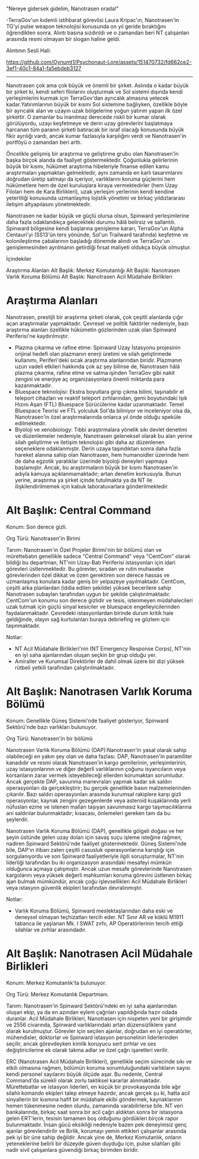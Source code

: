 "Nereye gidersek gidelim, Nanotrasen orada!" 

-TerraGov'un kıdemli istihbarat görevlisi Laura Kripac'ın, Nanotrasen'in TG'yi pulse weapon teknolojisi konusunda on yıl geride bıraktığını öğrendikten sonra. Alıntı basına sızdırıldı ve o zamandan beri NT çalışanları arasında resmi olmayan bir slogan haline geldi.

Alıntının Sesli Hali:



https://github.com/Oynumt1/Psychonaut-Lore/assets/151470732/fd662ce2-3ef1-40c1-84a1-fa5ebdeb3127



***

Nanotrasen çok ama çok büyük ve önemli bir şirket. Aslında o kadar büyük bir şirket ki, kendi seferi filolarını oluşturmak ve Sol sistemi dışında kendi yerleşimlerini kurmak için TerraGov'dan ayrıcalık almasına yetecek kadar.Yatırımlarının büyük bir kısmı Sol sistemine bağlıyken, özellikle böyle bir ayrıcalık alan ve uzayın uzak bölgelerine yoğun yatırım yapan ilk özel şirkettir. O zamanlar bu inanılmaz derecede riskli bir kumar olarak görülüyordu, uzayı keşfetmeye ve derin uzay görevlerini başlatmaya harcanan tüm paranın şirketi batıracak bir israf olacağı konusunda büyük fikir ayrılığı vardı, ancak kumar fazlasıyla karşılığını verdi ve Nanotrasen'in portföyü o zamandan beri arttı.

Öncelikle gelişmiş bir araştırma ve geliştirme grubu olan Nanotrasen'in başka birçok alanda da faaliyet göstermektedir. Çoğunlukla gelirlerinin büyük bir kısmı, hükümet araştırma hibeleriyle finanse edilen kamu araştırmaları yapmaktan gelmektedir, aynı zamanda en karlı tasarımlarını doğrudan üretip satmayı da içeriyor, varlıklarını koruma güçlerini hem hükümetlere hem de özel kuruluşlara kiraya vermektedirler (hem Uzay Filoları hem de Kara Birlikleri), uzak yerleşim yerlerinin kendi kendine yeterliliği konusunda uzmanlaşmış lojistik yönetimi ve birkaç yıldızlararası iletişim altyapılasını yönetmektedir.

Nanotrasen ne kadar büyük ve güçlü olursa olsun, Spinward yerleşimlerine daha fazla odaklandıkça gelecekteki durumu hâlâ belirsiz ve sallantılı. Spinward bölgesine kendi başlarına genişleme kararı, TerraGov'un Alpha Centauri'yi (SS13'ün ters yönünde, Sol'un Trailward tarafında) keşfetme ve kolonileştirme çabalarının başladığı dönemde alındı ve TerraGov'un genişlemesinden ayrılmanın getirdiği fırsat maliyeti oldukça büyük olmuştur.


İçindekiler

Araştırma Alanları
Alt Başlık: Merkez Komutanlığı
Alt Başlık: Nanotrasen Varlık Koruma Bölümü
Alt Başlık: Nanotrasen Acil Müdahale Birlikleri

# Araştırma Alanları

Nanotrasen, prestijli bir araştırma şirketi olarak, çok çeşitli alanlarda çığır açan araştırmalar yapmaktadır. Çevresel ve politik faktörler nedeniyle, bazı araştırma alanları özellikle hükümetin gözlerinden uzak olan Spinward Periferisi'ne kaydırılmıştır.

* Plazma çıkarma ve rafine etme: Spinward Uzay İstasyonu projesinin orijinal hedefi olan plazmanın enerji üretimi ve silah geliştirmede kullanımı, Periferi'deki sıcak araştırma alanlarından biridir. Plazmanın uzun vadeli etkileri hakkında çok az şey bilinse de, Nanotrasen hâlâ plazma çıkarma, rafine etme ve satma işinden TerraGov gibi nakit zengini ve enerjiye aç organizasyonlara önemli miktarda para kazanmaktadır.
* Bluespace teknolojisi: Ekstra boyutlara girip çıkma bilimi, taşınabilir el teleport cihazları ve reaktif teleport zırhlarından, gemi boyutundaki Işık Hızını Aşan (FTL) Bluespace Sürücülerine kadar uzanmaktadır. Temel Bluespace Teorisi ve FTL yolculuk Sol'da biliniyor ve inceleniyor olsa da, Nanotrasen'in özel araştırmalarında onlarca yıl önde olduğu speküle edilmektedir.
* Biyoloji ve xenobiology: Tıbbi araştırmalara yönelik sıkı devlet denetimi ve düzenlemeler nedeniyle, Nanotrasen geleneksel olarak bu alan yerine silah geliştirme ve iletişim teknolojisi gibi daha az düzenlenen seçeneklere odaklanmıştır. Derin uzaya taşındıktan sonra daha fazla hareket alanına sahip olan Nanotrasen, hem humanoidler üzerinde hem de daha egzotik yaratıklar üzerinde biyoloji deneyleri yapmaya başlamıştır. Ancak, bu araştırmaların büyük bir kısmı Nanotrasen'in adıyla kamuya açıklanmamaktadır; artan denetim korkusuyla. Bunun yerine, araştırma ya şirket içinde tutulmakta ya da NT ile ilişkilendirilmemek için kabuk laboratuvarlara gönderilmektedir.



# Alt Başlık: Central Command
Konum: Son derece gizli.

Org Türü: Nanotrasen'in Birimi

Tanım: Nanotrasen'in Özel Projeler Birimi'nin bir bölümü olan ve mürettebatın genellikle sadece "Central Command" veya "CentCom" olarak bildiği bu departman, NT'nin Uzay-Batı Periferisi istasyonları için idari görevleri üstlenmektedir. Bu görevler, sıradan ve rutin muhasebe görevlerinden özel dikkat ve özen gerektiren son derece hassas ve uzmanlaşmış konulara kadar geniş bir yelpazeye yayılmaktadır. CentCom, çeşitli arka planlardan (iddia edilen şekilde) yüksek becerilere sahip Nanotrasen subayları tarafından uygun bir şekilde çalıştırılmaktadır. CentCom'un konumu son derece gizlidir ve tesis, istenmeyen müdahalecileri uzak tutmak için güçlü sinyal kesiciler ve bluespace engelleyicilerinden faydalanmaktadır. Çevredeki istasyonlardan birinde durum kritik hale geldiğinde, olayın sağ kurtulanları buraya debriefing ve gözlem için taşınmaktadır.

Notlar:

* NT Acil Müdahale Birlikleri'nin (NT Emergency Response Corps), NT'nin en iyi saha ajanlarından oluşan seçkin bir grup olduğu yer.
* Amiraller ve Kurumsal Direktörler de dahil olmak üzere bir dizi yüksek rütbeli yetkili tarafından çalıştırılmaktadır.


# Alt Başlık: Nanotrasen Varlık Koruma Bölümü

Konum: Genellikle Güneş Sistemi'nde faaliyet gösteriyor, Spinward Sektörü'nde bazı varlıkları bulunuyor.

Org Türü: Nanotrasen'in bir bölümü

Nanotrasen Varlık Koruma Bölümü (DAP):Nanotrasen'in yasal olarak sahip olabileceği en yakın şey olan ve daha fazlası. DAP, Nanotrasen'in paramiliter kanadıdır ve resmi olarak Nanotrasen'in kargo gemilerinin, yerleşimlerinin, uzay istasyonlarının ve diğer değerli varlıklarının çoğunu isyancıların veya korsanların zarar vermek isteyebileceği ellerden korumaktan sorumludur. Ancak gerçekte DAP, savunma manevraları yapmak kadar sık saldırı operasyonları da gerçekleştirir; bu gerçek genellikle basın malzemelerinden çıkarılır. Bazı saldırı operasyonları arasında kurumsal rakiplere karşı gizli operasyonlar, kaynak zengini gezegenlerde veya asteroid kuşaklarında yerli nüfusları ezme ve istenen malları taşıyan savunmasız kargo taşımacılıklarına ani saldırılar bulunmaktadır; kısacası, önlemeleri gereken tam da bu şeylerdir.

Nanotrasen Varlık Koruma Bölümü (DAP), genellikle gölgeli doğası ve her şeyin üstünde gelen uzay doları için savaş suçu işleme isteğine rağmen, nadiren Spinward Sektörü'nde faaliyet göstermektedir. Güneş Sistemi'nde bile, DAP'ın itibarı zaten çeşitli casusluk operasyonlarına karıştığı için sorgulanıyordu ve son Spinward faaliyetleriyle ilgili soruşturmalar, NT'nin liderliği tarafından bu iki organizasyon arasındaki mesafeyi mümkün olduğunca açmaya çalışmıştır. Ancak uzun mesafe görevlerinde Nanotrasen kargolarını veya yüksek değerli mahkumları koruma görevini üstlenen birkaç ajan bulmak mümkündür, ancak çoğu işlevsellikleri Acil Müdahale Birlikleri veya istasyon güvenlik ekipleri tarafından devralınmıştır.

Notlar:

* Varlık Koruma Bölümü, Spinward meslektaşlarından daha eski ve deneysel olmayan teçhizatları tercih eder. NT Sınır AR ve köklü M1911 tabanca ile yaşlanan Mk. I SWAT zırhı, AP Operatörlerinin tercih ettiği silahlar ve zırhlar arasındadır.


# Alt Başlık: Nanotrasen Acil Müdahale Birlikleri

Konum: Merkez Komutanlık'ta bulunuyor.

Org Türü: Merkez Komutanlık Departmanı.

Tanım: Nanotrasen'in Spinward Sektörü'ndeki en iyi saha ajanlarından oluşan ekip, ya da en azından eylem çağrıları yapıldığında hazır odada duranlar. Acil Müdahale Birlikleri, Nanotrasen için nispeten yeni bir girişimdir ve 2556 civarında, Spinward varlıklarındaki artan düzensizliklere yanıt olarak kurulmuştur. Görevler için seçilen ajanlar, doğrudan en iyi operatörler, mühendisler, doktorlar ve Spinward istasyon personelinin liderlerinden seçilir, ancak görevdeyken kimlik koruyucu sert zırhlar ve ses değiştiricilerine ek olarak takma adlar ve özel çağrı işaretleri verilir.


ERC (Nanotrasen Acil Müdahale Birlikleri), genellikle seçim sürecinde sıkı ve etkili olmasına rağmen, bölümün koruma sorumluluğundaki varlıkların sayısı kendi personel sayılarını büyük ölçüde aşar. Bu nedenle, Central Command'da sürekli olarak zorlu taktiksel kararlar alınmaktadır. Mürettebatlar ve istasyon liderleri, en küçük bir provokasyonda bile ağır silahlı komando ekipleri talep etmeye hazırdır, ancak gerçek şu ki, hatta acil sinyallerin bir kısmına hafif bir müdahale ekibi göndermek, kaynaklarının hemen tükenmesine neden olurdu, zamanında varabilirlerse bile. NT veri bankalarında, birkaç saat sonra bir acil çağrı aldıktan sonra bir istasyona gelen ERT'lerin, tesisin tamamen boş olduğunu gördükleri birçok rapor bulunmaktadır. İnsan gücü eksikliği nedeniyle bazen pek deneyimsiz genç ajanlar görevlendirilir ve Birlik, korumayı yemin ettikleri çalışanlar arasında pek iyi bir üne sahip değildir. Ancak yine de, Merkez Komutanlık, onların yeteneklerine belirli bir düzeyde güven duyduğu için, pulse silahları gibi nadir sivil çalışanlara güvendiği birkaç birimden biridir.
